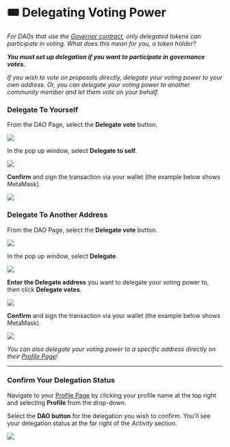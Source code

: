 # 🎟 Delegating Voting Power

_For DAOs that use the_ [_Governor contract_](https://docs.tally.xyz/user-guides/what-is-a-governor-contract)_, only delegated tokens can participate in voting. What does this mean for you, a token holder?_

_**You must set up delegation if you want to participate in governance votes.**_

_If you wish to vote on proposals directly, delegate your voting power to your own address. Or, you can delegate your voting power to another community member and let them vote on your behalf._

### Delegate To Yourself <a href="#yourself" id="yourself"></a>

From the DAO Page, select the **Delegate vote** button.

![](https://p434.p1.n0.cdn.getcloudapp.com/items/d5uOmgy1/a9e562b2-62cb-4218-a142-b8308c20b4c5.jpg?v=1225a43045f13151c4f8d9747591c914)

In the pop up window, select **Delegate to self**.

![](https://p434.p1.n0.cdn.getcloudapp.com/items/p9uO0eZ6/d33c318d-0275-4263-9278-5eb36a91b78e.jpg?v=3aff24b06dd11ceb4ea6054c08088afe)

**Confirm** and sign the transaction via your wallet (the example below shows MetaMask).

![](https://p434.p1.n0.cdn.getcloudapp.com/items/z8umyGdm/86298abb-1f38-4146-83ab-d1e129b6b2bb.jpg?v=1e8f26a710efda0cbd44d3abc5fdbf23)

###

### Delegate To Another Address <a href="#another" id="another"></a>

From the DAO Page, select the **Delegate vote** button.

![](https://p434.p1.n0.cdn.getcloudapp.com/items/d5uOmgy1/a9e562b2-62cb-4218-a142-b8308c20b4c5.jpg?v=1225a43045f13151c4f8d9747591c914)

In the pop up window, select **Delegate**.

![](https://p434.p1.n0.cdn.getcloudapp.com/items/NQulyWA7/f1477aba-c38e-4996-9ceb-b8d78a2acfd6.jpg?v=c06aa0b6420c5d51ec9671d6ac9e8dd2)

**Enter the Delegate address** you want to delegate your voting power to, then click **Delegate votes**.

![](https://p434.p1.n0.cdn.getcloudapp.com/items/geuR5EKX/f1be6650-494d-458a-89b7-61daec84a839.jpg?v=9eef96197cb23598bc8617ec63044be4)

**Confirm** and sign the transaction via your wallet (the example below shows MetaMask).

![](https://p434.p1.n0.cdn.getcloudapp.com/items/z8umyGdm/86298abb-1f38-4146-83ab-d1e129b6b2bb.jpg?v=1e8f26a710efda0cbd44d3abc5fdbf23)

_You can also delegate your voting power to a specific address directly on their_ [_Profile Page_](https://help.tally.xyz/article/24-profile-page)_!_

***

### Confirm Your Delegation Status <a href="#status" id="status"></a>

Navigate to your [Profile Page](https://help.tally.xyz/article/24-profile-page) by clicking your profile name at the top right and selecting **Profile** from the drop-down.

Select the **DAO button** for the delegation you wish to confirm. You'll see your delegation status at the far right of the _Activity_ section.

![](https://p434.p1.n0.cdn.getcloudapp.com/items/Wnu7Qmnj/fcd97021-0044-42c0-9c76-62151bab6524.jpg?v=8fb627111c3290cfe3a12b633f7fa79e)
